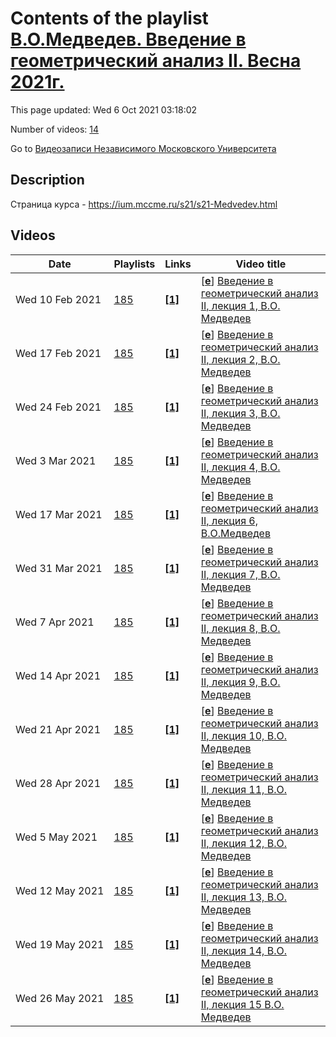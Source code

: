 # Contents of the playlist [В.О.Медведев. Введение в геометрический анализ II. Весна 2021г.](https://www.youtube.com/playlist?list=PLp9ABVh6_x4HIfKfXtaa6y7cUUBlgIoI7)

This page updated: Wed 6 Oct 2021 03:18:02

Number of videos: [14](#videos)

Go to [Видеозаписи Независимого Московского Университета](../README.md)

## Description

Страница курса - <https://ium.mccme.ru/s21/s21-Medvedev.html>

## Videos

|Date|Playlists|Links|Video title|
|---|---|---|---|
| Wed&nbsp;10&nbsp;Feb&nbsp;2021 | [185](../playlists/185 "В.О.Медведев. Введение в геометрический анализ II. Весна 2021г.") | [**[1]**](https://ium.mccme.ru/s21/s21-Medvedev.html) | [[**e**](https://studio.youtube.com/video/AFrvrTSTIBY/edit "Edit")] [Введение в геометрический анализ II, лекция 1, В.О. Медведев](https://www.youtube.com/watch?v=AFrvrTSTIBY&list=PLp9ABVh6_x4HIfKfXtaa6y7cUUBlgIoI7 "Первая лекция курса Введение в геометрический анализ II в НМУ, 10.02.2021.&#013;Подробности: https://ium.mccme.ru/s21/s21-Medvedev.html") |
| Wed&nbsp;17&nbsp;Feb&nbsp;2021 | [185](../playlists/185 "В.О.Медведев. Введение в геометрический анализ II. Весна 2021г.") | [**[1]**](https://ium.mccme.ru/s21/s21-Medvedev.html) | [[**e**](https://studio.youtube.com/video/o9nuU2AZtGY/edit "Edit")] [Введение в геометрический анализ II, лекция 2, В.О. Медведев](https://www.youtube.com/watch?v=o9nuU2AZtGY&list=PLp9ABVh6_x4HIfKfXtaa6y7cUUBlgIoI7 "Вторая лекция курса Введение в геометрический анализ II в НМУ, 17.02.2021.&#013;Подробности: https://ium.mccme.ru/s21/s21-Medvedev.html") |
| Wed&nbsp;24&nbsp;Feb&nbsp;2021 | [185](../playlists/185 "В.О.Медведев. Введение в геометрический анализ II. Весна 2021г.") | [**[1]**](https://ium.mccme.ru/s21/s21-Medvedev.html) | [[**e**](https://studio.youtube.com/video/0iKBxDLWC3w/edit "Edit")] [Введение в геометрический анализ II, лекция 3, В.О. Медведев](https://www.youtube.com/watch?v=0iKBxDLWC3w&list=PLp9ABVh6_x4HIfKfXtaa6y7cUUBlgIoI7 "Вторая лекция курса Введение в геометрический анализ II в НМУ, 17.02.2021.&#013;Подробности: https://ium.mccme.ru/s21/s21-Medvedev.html") |
| Wed&nbsp;3&nbsp;Mar&nbsp;2021 | [185](../playlists/185 "В.О.Медведев. Введение в геометрический анализ II. Весна 2021г.") | [**[1]**](https://ium.mccme.ru/s21/s21-Medvedev.html) | [[**e**](https://studio.youtube.com/video/zJIZ7mb-8LU/edit "Edit")] [Введение в геометрический анализ II, лекция 4, В.О. Медведев](https://www.youtube.com/watch?v=zJIZ7mb-8LU&list=PLp9ABVh6_x4HIfKfXtaa6y7cUUBlgIoI7 "Четвёртая лекция курса Введение в геометрический анализ II в НМУ, 17.02.2021.&#013;Подробности: https://ium.mccme.ru/s21/s21-Medvedev.html") |
| Wed&nbsp;17&nbsp;Mar&nbsp;2021 | [185](../playlists/185 "В.О.Медведев. Введение в геометрический анализ II. Весна 2021г.") | [**[1]**](https://ium.mccme.ru/s21/s21-Medvedev.html) | [[**e**](https://studio.youtube.com/video/sDD0y2Jrb-Y/edit "Edit")] [Введение в геометрический анализ II, лекция 6, В.О.Медведев](https://www.youtube.com/watch?v=sDD0y2Jrb-Y&list=PLp9ABVh6_x4HIfKfXtaa6y7cUUBlgIoI7 "https://ium.mccme.ru/s21/s21-Medvedev.html") |
| Wed&nbsp;31&nbsp;Mar&nbsp;2021 | [185](../playlists/185 "В.О.Медведев. Введение в геометрический анализ II. Весна 2021г.") | [**[1]**](https://ium.mccme.ru/s21/s21-Medvedev.html) | [[**e**](https://studio.youtube.com/video/Y4BVlpc28Go/edit "Edit")] [Введение в геометрический анализ II, лекция 7, В.О. Медведев](https://www.youtube.com/watch?v=Y4BVlpc28Go&list=PLp9ABVh6_x4HIfKfXtaa6y7cUUBlgIoI7 "Четвёртая лекция курса Введение в геометрический анализ II в НМУ, 17.02.2021.&#013;Подробности: https://ium.mccme.ru/s21/s21-Medvedev.html") |
| Wed&nbsp;7&nbsp;Apr&nbsp;2021 | [185](../playlists/185 "В.О.Медведев. Введение в геометрический анализ II. Весна 2021г.") | [**[1]**](https://ium.mccme.ru/s21/s21-Medvedev.html) | [[**e**](https://studio.youtube.com/video/uN1PDPpr6g4/edit "Edit")] [Введение в геометрический анализ II, лекция 8, В.О. Медведев](https://www.youtube.com/watch?v=uN1PDPpr6g4&list=PLp9ABVh6_x4HIfKfXtaa6y7cUUBlgIoI7 "Восьмая лекция курса Введение в геометрический анализ II в НМУ, 17.02.2021.&#013;Подробности: https://ium.mccme.ru/s21/s21-Medvedev.html") |
| Wed&nbsp;14&nbsp;Apr&nbsp;2021 | [185](../playlists/185 "В.О.Медведев. Введение в геометрический анализ II. Весна 2021г.") | [**[1]**](https://ium.mccme.ru/s21/s21-Medvedev.html) | [[**e**](https://studio.youtube.com/video/IAD3-aYeAKk/edit "Edit")] [Введение в геометрический анализ II, лекция 9, В.О. Медведев](https://www.youtube.com/watch?v=IAD3-aYeAKk&list=PLp9ABVh6_x4HIfKfXtaa6y7cUUBlgIoI7 "Восьмая лекция курса Введение в геометрический анализ II в НМУ, 17.02.2021.&#013;Подробности: https://ium.mccme.ru/s21/s21-Medvedev.html") |
| Wed&nbsp;21&nbsp;Apr&nbsp;2021 | [185](../playlists/185 "В.О.Медведев. Введение в геометрический анализ II. Весна 2021г.") | [**[1]**](https://ium.mccme.ru/s21/s21-Medvedev.html) | [[**e**](https://studio.youtube.com/video/00kKZwqhsNs/edit "Edit")] [Введение в геометрический анализ II, лекция 10, В.О. Медведев](https://www.youtube.com/watch?v=00kKZwqhsNs&list=PLp9ABVh6_x4HIfKfXtaa6y7cUUBlgIoI7 "Восьмая лекция курса Введение в геометрический анализ II в НМУ, 17.02.2021.&#013;Подробности: https://ium.mccme.ru/s21/s21-Medvedev.html") |
| Wed&nbsp;28&nbsp;Apr&nbsp;2021 | [185](../playlists/185 "В.О.Медведев. Введение в геометрический анализ II. Весна 2021г.") | [**[1]**](https://ium.mccme.ru/s21/s21-Medvedev.html) | [[**e**](https://studio.youtube.com/video/8vx12A97MBo/edit "Edit")] [Введение в геометрический анализ II, лекция 11, В.О. Медведев](https://www.youtube.com/watch?v=8vx12A97MBo&list=PLp9ABVh6_x4HIfKfXtaa6y7cUUBlgIoI7 "Восьмая лекция курса Введение в геометрический анализ II в НМУ, 17.02.2021.&#013;Подробности: https://ium.mccme.ru/s21/s21-Medvedev.html") |
| Wed&nbsp;5&nbsp;May&nbsp;2021 | [185](../playlists/185 "В.О.Медведев. Введение в геометрический анализ II. Весна 2021г.") | [**[1]**](https://ium.mccme.ru/s21/s21-Medvedev.html) | [[**e**](https://studio.youtube.com/video/HZvlqOmGg5c/edit "Edit")] [Введение в геометрический анализ II, лекция 12, В.О. Медведев](https://www.youtube.com/watch?v=HZvlqOmGg5c&list=PLp9ABVh6_x4HIfKfXtaa6y7cUUBlgIoI7 "Восьмая лекция курса Введение в геометрический анализ II в НМУ, 17.02.2021.&#013;Подробности: https://ium.mccme.ru/s21/s21-Medvedev.html") |
| Wed&nbsp;12&nbsp;May&nbsp;2021 | [185](../playlists/185 "В.О.Медведев. Введение в геометрический анализ II. Весна 2021г.") | [**[1]**](https://ium.mccme.ru/s21/s21-Medvedev.html) | [[**e**](https://studio.youtube.com/video/-fIB_d_MKpE/edit "Edit")] [Введение в геометрический анализ II, лекция 13, В.О. Медведев](https://www.youtube.com/watch?v=-fIB_d_MKpE&list=PLp9ABVh6_x4HIfKfXtaa6y7cUUBlgIoI7 "Восьмая лекция курса Введение в геометрический анализ II в НМУ, 17.02.2021.&#013;Подробности: https://ium.mccme.ru/s21/s21-Medvedev.html") |
| Wed&nbsp;19&nbsp;May&nbsp;2021 | [185](../playlists/185 "В.О.Медведев. Введение в геометрический анализ II. Весна 2021г.") | [**[1]**](https://ium.mccme.ru/s21/s21-Medvedev.html) | [[**e**](https://studio.youtube.com/video/4g4G7ocVB0k/edit "Edit")] [Введение в геометрический анализ II, лекция 14, В.О. Медведев](https://www.youtube.com/watch?v=4g4G7ocVB0k&list=PLp9ABVh6_x4HIfKfXtaa6y7cUUBlgIoI7 "Восьмая лекция курса Введение в геометрический анализ II в НМУ, 17.02.2021.&#013;Подробности: https://ium.mccme.ru/s21/s21-Medvedev.html") |
| Wed&nbsp;26&nbsp;May&nbsp;2021 | [185](../playlists/185 "В.О.Медведев. Введение в геометрический анализ II. Весна 2021г.") | [**[1]**](https://ium.mccme.ru/s21/s21-Medvedev.html) | [[**e**](https://studio.youtube.com/video/t7n4wy0ejEI/edit "Edit")] [Введение в геометрический анализ II, лекция 15 В.О. Медведев](https://www.youtube.com/watch?v=t7n4wy0ejEI&list=PLp9ABVh6_x4HIfKfXtaa6y7cUUBlgIoI7 "Восьмая лекция курса Введение в геометрический анализ II в НМУ, 17.02.2021.&#013;Подробности: https://ium.mccme.ru/s21/s21-Medvedev.html") |
